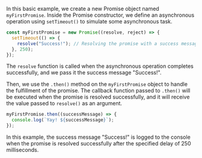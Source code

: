 In this basic example, we create a new Promise object named `myFirstPromise`. Inside the Promise constructor, we define an asynchronous operation using `setTimeout()` to simulate some asynchronous task. 

```javascript
const myFirstPromise = new Promise((resolve, reject) => {
  setTimeout(() => {
    resolve("Success!"); // Resolving the promise with a success message after a delay
  }, 250);
});
```

The `resolve` function is called when the asynchronous operation completes successfully, and we pass it the success message "Success!". 

Then, we use the `.then()` method on the `myFirstPromise` object to handle the fulfillment of the promise. The callback function passed to `.then()` will be executed when the promise is resolved successfully, and it will receive the value passed to `resolve()` as an argument.

```javascript
myFirstPromise.then((successMessage) => {
  console.log(`Yay! ${successMessage}`);
});
```

In this example, the success message "Success!" is logged to the console when the promise is resolved successfully after the specified delay of 250 milliseconds.